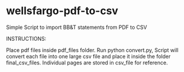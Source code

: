# wellsfargo-pdf-to-csv
Simple Script to import BB&T statements from PDF to CSV



INSTRUCTIONS:

Place pdf files inside pdf_files folder. Run python convert.py, Script will convert each file into one large csv file and place it inside the folder final_csv_files. Individual pages are stored in csv_file for reference.

